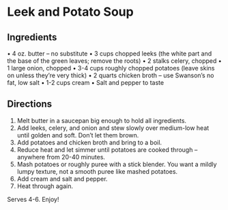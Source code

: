 # Leek and Potato Soup

## Ingredients
• 4 oz. butter – no substitute
• 3 cups chopped leeks (the white part and the base of the green leaves; remove the roots)
• 2 stalks celery, chopped
• 1 large onion, chopped
• 3-4 cups roughly chopped potatoes (leave skins on unless they’re very thick)
• 2 quarts chicken broth – use Swanson’s no fat, low salt
• 1-2 cups cream
• Salt and pepper to taste
 
## Directions
1) Melt butter in a saucepan big enough to hold all ingredients.  
2) Add leeks, celery, and onion and stew slowly over medium-low heat until golden and soft.  Don’t let them brown.  
3) Add potatoes and chicken broth and bring to a boil.  
4) Reduce heat and let simmer until potatoes are cooked through – anywhere from 20-40 minutes.  
5) Mash potatoes or roughly puree with a stick blender.   You want a mildly lumpy texture, not a smooth puree like mashed potatoes.
6) Add cream and salt and pepper.  
7) Heat through again.  

Serves 4-6.   Enjoy!
